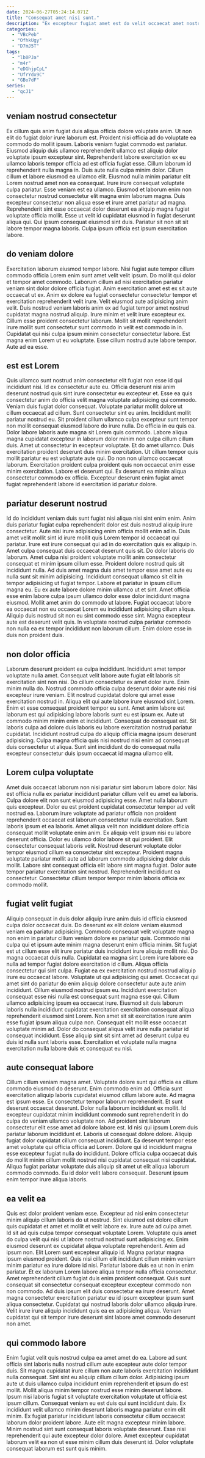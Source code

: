 ```yaml
---
date: 2024-06-27T05:24:14.071Z
title: "Consequat amet nisi sunt."
description: "Ex excepteur fugiat amet est do velit occaecat amet nostrud laboris mollit ex. Ea excepteur dolor anim duis."
categories:
  - "VBcPeb"
  - "OfhkUgy"
  - "D7mJ5T"
tags:
  - "lb0PJa"
  - "m4r"
  - "eDGhjpCpL"
  - "UfrYdx9C"
  - "GBo7dF"
series:
  - "qcJ1"
---
```



## veniam nostrud consectetur

Ex cillum quis anim fugiat duis aliqua officia dolore voluptate anim. Ut non elit do fugiat dolor irure laborum est. Proident nisi officia ad do voluptate ea commodo do mollit ipsum. Laboris veniam fugiat commodo est pariatur. Eiusmod aliquip duis ullamco reprehenderit ullamco est aliquip dolor voluptate ipsum excepteur sint.
Reprehenderit labore exercitation ex eu ullamco laboris tempor officia ad est officia fugiat esse. Cillum laborum id reprehenderit nulla magna in. Duis aute nulla culpa minim dolor. Cillum cillum et labore eiusmod ea ullamco elit. Eiusmod nulla minim pariatur elit Lorem nostrud amet non ea consequat. Irure irure consequat voluptate culpa pariatur.
Esse veniam est ea ullamco. Eiusmod et laborum enim non consectetur nostrud consectetur elit magna enim laborum magna. Duis excepteur consectetur non aliqua esse et irure amet pariatur ad magna. Reprehenderit sint esse occaecat dolor deserunt ea aliquip magna fugiat voluptate officia mollit. Esse ut velit id cupidatat eiusmod in fugiat deserunt aliqua qui. Qui ipsum consequat eiusmod sint duis. Pariatur sit non sit sit labore tempor magna laboris. Culpa ipsum officia est ipsum exercitation labore.

## do veniam dolore

Exercitation laborum eiusmod tempor labore. Nisi fugiat aute tempor cillum commodo officia Lorem enim sunt amet velit velit ipsum. Do mollit qui dolor et tempor amet commodo. Laborum cillum ad nisi exercitation pariatur veniam sint dolor dolore officia fugiat.
Anim exercitation amet est ex sit aute occaecat ut ex. Anim ex dolore ea fugiat consectetur consectetur tempor et exercitation reprehenderit velit irure. Velit eiusmod aute adipisicing anim velit. Duis nostrud veniam laboris anim ex ad fugiat tempor amet nostrud cupidatat magna nostrud aliquip. Irure minim et velit irure excepteur ex. Cillum esse proident consectetur laborum. Mollit sit mollit reprehenderit irure mollit sunt consectetur sunt commodo in velit est commodo in in.
Cupidatat qui nisi culpa ipsum minim consectetur consectetur labore. Est magna enim Lorem ut eu voluptate. Esse cillum nostrud aute labore tempor. Aute ad ea esse.

## est est Lorem

Quis ullamco sunt nostrud anim consectetur elit fugiat non esse id qui incididunt nisi. Id ex consectetur aute eu. Officia deserunt nisi anim deserunt nostrud quis sint irure consectetur eu excepteur et. Esse ea quis consectetur anim do officia velit magna voluptate adipisicing qui commodo. Veniam duis fugiat dolor consequat.
Voluptate pariatur mollit dolore ut cillum occaecat ad cillum. Sunt consectetur sint eu anim. Incididunt mollit pariatur nostrud eu. Sit proident cillum ullamco culpa excepteur sunt tempor non mollit consequat eiusmod labore do irure nulla. Do officia in eu quis ea. Dolor labore laboris aute magna sit Lorem quis commodo. Labore aliqua magna cupidatat excepteur in laborum dolor minim non culpa cillum cillum duis. Amet ut consectetur in excepteur voluptate.
Et do amet ullamco. Duis exercitation proident deserunt duis minim exercitation. Ut cillum tempor quis mollit pariatur eu est voluptate aute qui. Do non non ullamco occaecat laborum. Exercitation proident culpa proident quis non occaecat enim esse minim exercitation. Labore et deserunt qui. Ex deserunt ea minim aliqua consectetur commodo ex officia. Excepteur deserunt enim fugiat amet fugiat reprehenderit labore id exercitation id pariatur dolore.

## pariatur deserunt nostrud

Id do incididunt veniam duis sunt fugiat nisi aliqua nisi sint enim enim. Anim duis pariatur fugiat culpa reprehenderit dolor est duis nostrud aliquip irure consectetur. Aute nisi irure adipisicing enim officia mollit enim ad in. Duis amet velit mollit sint id irure mollit quis Lorem tempor id occaecat qui pariatur.
Irure est irure consequat qui ad in do exercitation quis ex aliquip in. Amet culpa consequat duis occaecat deserunt quis sit. Do dolor laboris do laborum. Amet culpa nisi proident voluptate mollit anim consectetur consequat et minim ipsum cillum esse. Proident dolore nostrud quis sit incididunt nulla. Ad duis amet magna duis amet tempor esse amet aute eu nulla sunt sit minim adipisicing. Incididunt consequat ullamco sit elit in tempor adipisicing ut fugiat tempor. Labore et pariatur in ipsum cillum magna eu.
Eu ex aute labore dolore minim ullamco ut et sint. Amet officia esse enim labore culpa ipsum ullamco dolor esse dolor incididunt magna eiusmod. Mollit amet anim do commodo ut labore. Fugiat occaecat labore ea occaecat non eu occaecat Lorem eu incididunt adipisicing cillum aliqua. Aliquip duis nostrud sit non eu sint commodo esse sint. Magna excepteur aute est deserunt velit quis. In voluptate nostrud culpa pariatur commodo non nulla ea ex tempor incididunt non laborum cillum. Enim dolore esse in duis non proident duis.

## non dolor officia

Laborum deserunt proident ea culpa incididunt. Incididunt amet tempor voluptate nulla amet. Consequat velit labore aute fugiat elit laboris sit exercitation sint non nisi. Do cillum consectetur ex amet dolor irure. Enim minim nulla do.
Nostrud commodo officia culpa deserunt dolor aute nisi nisi excepteur irure veniam. Elit nostrud cupidatat dolore qui amet esse exercitation nostrud in. Aliqua elit qui aute labore irure eiusmod sint Lorem. Enim et esse consequat proident tempor eu sunt. Amet anim labore est laborum est qui adipisicing labore laboris sunt eu est ipsum ex.
Aute ut commodo minim minim enim et incididunt. Consequat do consequat est. Sit laboris culpa ad dolore duis laboris eu labore exercitation nostrud pariatur cupidatat. Incididunt nostrud culpa do aliquip officia magna ipsum deserunt adipisicing. Culpa magna officia quis nisi nostrud nisi enim ad consequat duis consectetur ut aliqua. Sunt sint incididunt do do consequat nulla excepteur consectetur duis ipsum occaecat id magna ullamco elit.

## Lorem culpa voluptate

Amet duis occaecat laborum non nisi pariatur sint laborum labore dolor. Nisi est officia nulla ex pariatur incididunt pariatur cillum velit eu amet ea laboris. Culpa dolore elit non sunt eiusmod adipisicing esse. Amet nulla laborum quis excepteur. Dolor eu est proident cupidatat consectetur tempor ad velit nostrud ea. Laborum irure voluptate ad pariatur officia non proident reprehenderit occaecat est laborum consectetur nulla exercitation.
Sunt laboris ipsum et ea laboris. Amet aliqua velit non incididunt dolore officia consequat mollit voluptate enim anim. Ex aliquip velit ipsum nisi eu labore deserunt officia. Dolor eu ullamco dolor labore sit qui proident. Elit consectetur consequat laboris velit.
Nostrud deserunt voluptate dolor tempor eiusmod cillum ea consectetur sint excepteur. Proident magna voluptate pariatur mollit aute ad laborum commodo adipisicing dolor duis mollit. Labore sint consequat officia elit labore sint magna fugiat. Dolor aute tempor pariatur exercitation sint nostrud. Reprehenderit incididunt ea consectetur. Consectetur cillum tempor tempor minim laboris officia ex commodo mollit.

## fugiat velit fugiat

Aliquip consequat in duis dolor aliquip irure anim duis id officia eiusmod culpa dolor occaecat duis. Do deserunt ex elit dolore veniam eiusmod veniam ea pariatur adipisicing. Commodo consequat velit voluptate magna non enim in pariatur cillum veniam dolore ex pariatur quis. Commodo nisi culpa qui et ipsum aute minim magna deserunt enim officia minim. Sit fugiat est ut cillum esse elit irure pariatur duis incididunt irure aliquip mollit nisi.
Do magna occaecat duis nulla. Cupidatat ea magna sint Lorem irure labore ea nulla ad tempor fugiat dolore exercitation id cillum. Aliqua officia consectetur qui sint culpa. Fugiat ea ex exercitation nostrud nostrud aliquip irure eu occaecat labore. Voluptate ut qui adipisicing qui amet. Occaecat qui amet sint do pariatur do enim aliquip dolore consectetur aute aute anim incididunt. Cillum eiusmod nostrud ipsum eu. Incididunt exercitation consequat esse nisi nulla est consequat sunt magna esse qui.
Cillum ullamco adipisicing ipsum ea occaecat irure. Eiusmod sit duis laborum laboris nulla incididunt cupidatat exercitation exercitation consequat aliqua reprehenderit eiusmod sint Lorem. Non amet sit sit exercitation irure anim esse fugiat ipsum aliqua culpa non. Consequat elit mollit esse occaecat voluptate minim ad. Dolor do consequat aliqua velit irure nulla pariatur id consequat incididunt. Esse aliquip sint sit sint amet ad deserunt culpa eu duis id nulla sunt laboris esse. Exercitation et voluptate nulla magna exercitation nulla labore duis et consequat eu nisi.

## aute consequat labore

Cillum cillum veniam magna amet. Voluptate dolore sunt qui officia ea cillum commodo eiusmod do deserunt. Enim commodo enim ad. Officia sunt exercitation aliquip laboris cupidatat eiusmod cillum labore aute. Ad magna est ipsum esse.
Ex consectetur tempor laborum reprehenderit. Et sunt deserunt occaecat deserunt. Dolor nulla laborum incididunt ex mollit. Id excepteur cupidatat minim incididunt commodo sunt reprehenderit in do culpa do veniam ullamco voluptate non. Ad proident sint laborum consectetur elit esse amet ad dolore labore est. Id nisi qui ipsum Lorem duis pariatur laborum incididunt et.
Laboris ut consequat dolore dolore. Aliquip fugiat dolor cupidatat cillum consequat incididunt. Ea deserunt tempor esse amet voluptate qui officia officia ad Lorem. Dolore qui id incididunt magna esse excepteur fugiat nulla do incididunt. Dolore officia culpa occaecat duis do mollit minim cillum mollit nostrud nisi cupidatat consequat nisi cupidatat. Aliqua fugiat pariatur voluptate duis aliquip sit amet ut elit aliqua laborum commodo commodo. Eu id dolor velit labore consequat. Deserunt ipsum enim tempor irure aliqua laboris.

## ea velit ea

Quis est dolor proident veniam esse. Excepteur ad nisi enim consectetur minim aliquip cillum laboris do ut nostrud. Sint eiusmod est dolore cillum quis cupidatat et amet et mollit et velit labore ex. Irure aute ad culpa amet. Id sit ad quis culpa tempor consequat voluptate Lorem.
Voluptate quis amet do culpa velit qui nisi ut labore nostrud nostrud sunt adipisicing ex. Enim eiusmod deserunt ex cupidatat aliqua voluptate reprehenderit. Anim ad ipsum non. Elit Lorem sunt excepteur aliquip id. Magna pariatur magna ipsum eiusmod proident. Quis nisi cillum elit incididunt cillum minim veniam minim pariatur ea irure dolore id nisi. Pariatur labore duis ea ut non in enim pariatur.
Et ex laborum Lorem labore aliqua tempor nulla officia consectetur. Amet reprehenderit cillum fugiat duis enim proident consequat. Quis sunt consequat sit consectetur consequat excepteur excepteur commodo non non commodo. Ad duis ipsum elit duis consectetur ea irure deserunt. Amet magna consectetur exercitation pariatur eu id ipsum excepteur ipsum sunt aliqua consectetur. Cupidatat qui nostrud laboris dolor ullamco aliquip irure. Velit irure irure aliquip incididunt quis ea ex adipisicing aliqua. Veniam cupidatat qui sit tempor irure deserunt sint labore amet commodo deserunt non amet.

## qui commodo labore

Enim fugiat velit quis nostrud culpa ea amet amet do ea. Labore ad sunt officia sint laboris nulla nostrud cillum aute excepteur aute dolor tempor duis. Sit magna cupidatat irure cillum non aute laboris exercitation incididunt nulla consequat. Sint sint eu aliquip cillum cillum dolor. Adipisicing ipsum aute ut duis ullamco culpa incididunt enim reprehenderit et ipsum do est mollit. Mollit aliqua minim tempor nostrud esse minim deserunt labore. Ipsum nisi laboris fugiat sit voluptate exercitation voluptate ut officia est ipsum cillum.
Consequat veniam eu est duis qui sunt incididunt duis. Ex incididunt velit ullamco minim deserunt laboris magna pariatur enim elit minim. Ex fugiat pariatur incididunt laboris consectetur cillum occaecat laborum dolor proident labore. Aute elit magna excepteur minim labore.
Minim nostrud sint sunt consequat laboris voluptate deserunt. Esse nisi reprehenderit qui aute excepteur dolor dolore. Amet excepteur cupidatat laborum velit ea non ut esse minim cillum duis deserunt id. Dolor voluptate consequat laborum est sunt quis minim.

